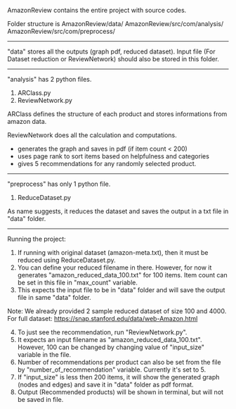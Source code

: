 AmazonReview contains the entire project with source codes.

Folder structure is 
AmazonReview/data/
AmazonReview/src/com/analysis/
AmazonReview/src/com/preprocess/


----
"data" stores all the outputs (graph pdf, reduced dataset).
Input file (For Dataset reduction or ReviewNetwork) should also be stored in this folder.


----
"analysis" has 2 python files. 
1. ARClass.py
2. ReviewNetwork.py

ARClass defines the structure of each product and stores informations from amazon data.

ReviewNetwork does all the calculation and computations.
- generates the graph and saves in pdf (if item count < 200)
- uses page rank to sort items based on helpfulness and categories
- gives 5 recommendations for any randomly selected product. 


----
"preprocess" has only 1 python file.
1. ReduceDataset.py

As name suggests, it reduces the dataset and saves the output in a txt file in "data" folder. 


----
Running the project:

1. If running with original dataset (amazon-meta.txt), then it must be reduced using ReduceDataset.py.
2. You can define your reduced filename in there. However, for now it generates "amazon_reduced_data_100.txt" for 100 items. Item count can be set in this file in "max_count" variable.
3. This expects the input file to be in "data" folder and will save the output file in same "data" folder.

Note: We already provided 2 sample reduced dataset of size 100 and 4000.
For full dataset: https://snap.stanford.edu/data/web-Amazon.html

4. To just see the recommendation, run "ReviewNetwork.py".
5. It expects an input filename as "amazon_reduced_data_100.txt". However, 100 can be changed by changing value of "input_size" variable in the file.
6. Number of recommendations per product can also be set from the file by "number_of_recommendation" variable. Currently it's set to 5.
7. If "input_size" is less then 200 items, it will show the generated graph (nodes and edges) and save it in "data" folder as pdf format.
8. Output (Recommended products) will be shown in terminal, but will not be saved in file.
